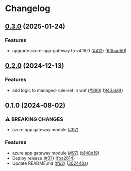 # Changelog

## [0.3.0](https://github.com/prefapp/tfm/compare/azure-app-gateway-v0.2.0...azure-app-gateway-v0.3.0) (2025-01-24)


### Features

* upgrade azure-app-gateway to  v4.16.0 ([#412](https://github.com/prefapp/tfm/issues/412)) ([60bad50](https://github.com/prefapp/tfm/commit/60bad501f3b63e9c321e4d5e4cc6dc96e0a1066a))

## [0.2.0](https://github.com/prefapp/tfm/compare/azure-app-gateway-v0.1.0...azure-app-gateway-v0.2.0) (2024-12-13)


### Features

* add logic to managed-rule-set in waf ([#380](https://github.com/prefapp/tfm/issues/380)) ([943ab6f](https://github.com/prefapp/tfm/commit/943ab6fc8be545f3cc23dd022d0f6b3e42ec36a8))

## 0.1.0 (2024-08-02)


### ⚠ BREAKING CHANGES

* azure app gateway module ([#97](https://github.com/prefapp/tfm/issues/97))

### Features

* azure app gateway module ([#97](https://github.com/prefapp/tfm/issues/97)) ([b148d19](https://github.com/prefapp/tfm/commit/b148d19a8c3bef7b5acd61df3f530627509e90eb))
* Deploy release ([#37](https://github.com/prefapp/tfm/issues/37)) ([fba2614](https://github.com/prefapp/tfm/commit/fba2614fb284cf9d960be53c7c123ceaf08cecfa))
* Update README.md ([#62](https://github.com/prefapp/tfm/issues/62)) ([302440a](https://github.com/prefapp/tfm/commit/302440a79ea0e4883b6583e3540deac7bac6c307))
